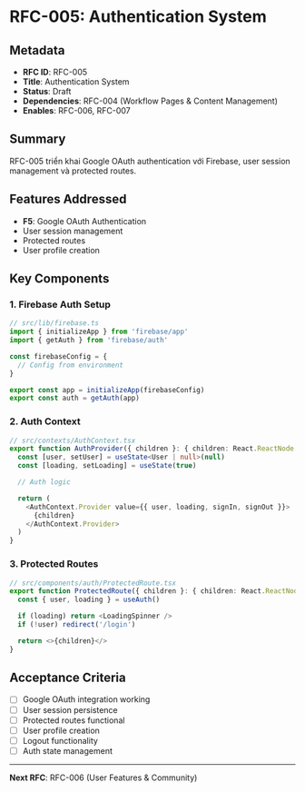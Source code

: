 # RFC-005: Authentication System

## Metadata

- **RFC ID**: RFC-005
- **Title**: Authentication System
- **Status**: Draft
- **Dependencies**: RFC-004 (Workflow Pages & Content Management)
- **Enables**: RFC-006, RFC-007

## Summary

RFC-005 triển khai Google OAuth authentication với Firebase, user session management và protected routes.

## Features Addressed

- **F5**: Google OAuth Authentication
- User session management
- Protected routes
- User profile creation

## Key Components

### 1. Firebase Auth Setup

```typescript
// src/lib/firebase.ts
import { initializeApp } from 'firebase/app'
import { getAuth } from 'firebase/auth'

const firebaseConfig = {
  // Config from environment
}

export const app = initializeApp(firebaseConfig)
export const auth = getAuth(app)
```

### 2. Auth Context

```typescript
// src/contexts/AuthContext.tsx
export function AuthProvider({ children }: { children: React.ReactNode }) {
  const [user, setUser] = useState<User | null>(null)
  const [loading, setLoading] = useState(true)

  // Auth logic

  return (
    <AuthContext.Provider value={{ user, loading, signIn, signOut }}>
      {children}
    </AuthContext.Provider>
  )
}
```

### 3. Protected Routes

```typescript
// src/components/auth/ProtectedRoute.tsx
export function ProtectedRoute({ children }: { children: React.ReactNode }) {
  const { user, loading } = useAuth()

  if (loading) return <LoadingSpinner />
  if (!user) redirect('/login')

  return <>{children}</>
}
```

## Acceptance Criteria

- [ ] Google OAuth integration working
- [ ] User session persistence
- [ ] Protected routes functional
- [ ] User profile creation
- [ ] Logout functionality
- [ ] Auth state management

---

**Next RFC**: RFC-006 (User Features & Community)

